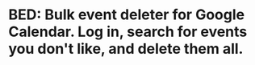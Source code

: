 # BED: Bulk event deleter for Google Calendar. Log in, search for events you don't like, and delete them all.
